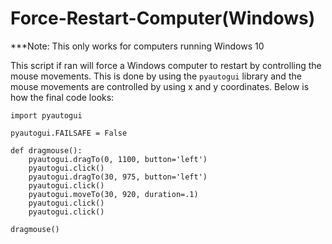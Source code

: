 # Force-Restart-Computer(Windows)
***Note: This only works for computers running Windows 10

This script if ran will force a Windows computer to restart by controlling the mouse movements. This is done by using the `pyautogui` library and the mouse movements are controlled by using x and y coordinates. 
Below is how the final code looks:

```
import pyautogui

pyautogui.FAILSAFE = False

def dragmouse():
    pyautogui.dragTo(0, 1100, button='left')
    pyautogui.click()
    pyautogui.dragTo(30, 975, button='left')
    pyautogui.click()
    pyautogui.moveTo(30, 920, duration=.1)
    pyautogui.click()
    pyautogui.click()

dragmouse()
```
